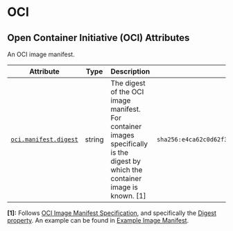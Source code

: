 <!--- Hugo front matter used to generate the website version of this page:
--->

<!-- NOTE: THIS FILE IS AUTOGENERATED. DO NOT EDIT BY HAND. -->
<!-- see templates/registry/markdown/attribute_namespace.md.j2 -->

# OCI

## Open Container Initiative (OCI) Attributes

An OCI image manifest.

| Attribute | Type | Description | Examples | Stability |
|---|---|---|---|---|
| <a id="oci-manifest-digest" href="#oci-manifest-digest">`oci.manifest.digest`</a> | string | The digest of the OCI image manifest. For container images specifically is the digest by which the container image is known. [1] | `sha256:e4ca62c0d62f3e886e684806dfe9d4e0cda60d54986898173c1083856cfda0f4` | ![Experimental](https://img.shields.io/badge/-experimental-blue) |

**[1]:** Follows [OCI Image Manifest Specification](https://github.com/opencontainers/image-spec/blob/main/manifest.md), and specifically the [Digest property](https://github.com/opencontainers/image-spec/blob/main/descriptor.md#digests).
An example can be found in [Example Image Manifest](https://docs.docker.com/registry/spec/manifest-v2-2/#example-image-manifest).
